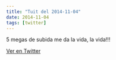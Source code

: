 ```yaml
---
title: "Tuit del 2014-11-04"
date: 2014-11-04
tags: [twitter]
---
```


5 megas de subida me da la vida, la vida!!!



[Ver en Twitter](https://twitter.com/i/web/status/529618759053750272)
